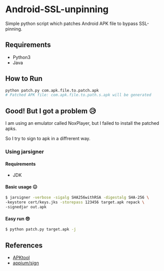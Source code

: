 # Android-SSL-unpinning

Simple python script which patches Android APK file to bypass SSL-pinning.

## Requirements

- Python3
- Java

## How to Run

```sh
python patch.py com.apk.file.to.patch.apk
# Patched APK file: com.apk.file.to.path.s.apk will be generated
```

## Good! But I got a problem :disappointed_relieved:

I am using an emulator called NoxPlayer, but I failed to install the patched apks.

So I try to sign to apk in a diffrerent way.

### Using jarsigner

#### Requirements

- JDK

#### Basic usage :neutral_face:

```sh
$ jarsigner -verbose -sigalg SHA256withRSA -digestalg SHA-256 \
-keystore cert/keys.jks -storepass 123456 target.apk repack \
-signedjar out.apk
```

#### Easy run :sunglasses:

```sh
$ python patch.py target.apk -j
```

## References

- [APKtool](https://ibotpeaches.github.io/Apktool/install/)
- [appium/sign](https://github.com/appium/sign)
